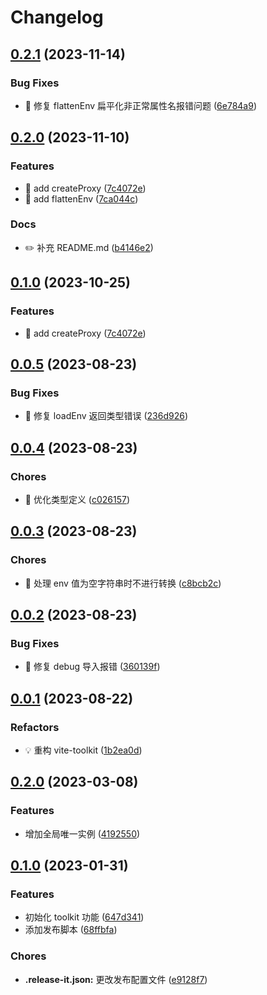 # Changelog

## [0.2.1](https://github.com/l246804/vite-toolkit/compare/v0.2.0...v0.2.1) (2023-11-14)


### Bug Fixes

* 🐛 修复 flattenEnv 扁平化非正常属性名报错问题 ([6e784a9](https://github.com/l246804/vite-toolkit/commit/6e784a9a67bed26d29b0e76655ec0eab5e7a29ff))

## [0.2.0](https://github.com/l246804/vite-toolkit/compare/v0.0.5...v0.2.0) (2023-11-10)


### Features

* 🎸 add createProxy ([7c4072e](https://github.com/l246804/vite-toolkit/commit/7c4072e928c77a05cbc0686c2e401a4328e91b73))
* 🎸 add flattenEnv ([7ca044c](https://github.com/l246804/vite-toolkit/commit/7ca044c5e40cf3b1026c297815d4c8b3de45210f))


### Docs

* ✏️ 补充 README.md ([b4146e2](https://github.com/l246804/vite-toolkit/commit/b4146e2872d09c6f577b22b57724176d20258dae))

## [0.1.0](https://github.com/l246804/vite-toolkit/compare/v0.0.5...v0.1.0) (2023-10-25)


### Features

* 🎸 add createProxy ([7c4072e](https://github.com/l246804/vite-toolkit/commit/7c4072e928c77a05cbc0686c2e401a4328e91b73))

## [0.0.5](https://github.com/l246804/vite-toolkit/compare/v0.0.4...v0.0.5) (2023-08-23)


### Bug Fixes

* 🐛 修复 loadEnv 返回类型错误 ([236d926](https://github.com/l246804/vite-toolkit/commit/236d92657365e006132720289561465e806066ab))

## [0.0.4](https://github.com/l246804/vite-toolkit/compare/v0.0.3...v0.0.4) (2023-08-23)


### Chores

* 🤖 优化类型定义 ([c026157](https://github.com/l246804/vite-toolkit/commit/c026157751ca9ad3d641549517c3f27859e344b5))

## [0.0.3](https://github.com/l246804/vite-toolkit/compare/v0.0.2...v0.0.3) (2023-08-23)


### Chores

* 🤖 处理 env 值为空字符串时不进行转换 ([c8bcb2c](https://github.com/l246804/vite-toolkit/commit/c8bcb2cd66e4722eeed57ecc7e6423bf1ad6f89c))

## [0.0.2](https://github.com/l246804/vite-toolkit/compare/v0.0.1...v0.0.2) (2023-08-23)


### Bug Fixes

* 🐛 修复 debug 导入报错 ([360139f](https://github.com/l246804/vite-toolkit/commit/360139f36f6734b05a3a9c53a5756ad5ede9c420))

## [0.0.1](https://github.com/l246804/vite-toolkit/compare/0.2.0...v0.0.1) (2023-08-22)


### Refactors

* 💡 重构 vite-toolkit ([1b2ea0d](https://github.com/l246804/vite-toolkit/commit/1b2ea0da1943971f8ee4bc4fbcf84e825034840f))

## [0.2.0](https://github.com/l246804/vite-toolkit/compare/0.1.0...0.2.0) (2023-03-08)


### Features

* 增加全局唯一实例 ([4192550](https://github.com/l246804/vite-toolkit/commit/4192550a3d58daf90ac88cb9554ff9e3cba8f101))

## [0.1.0](https://github.com/l246804/vite-toolkit/compare/647d3419ba57f890f00dfec2c9e6bf087cdd7e19...0.1.0) (2023-01-31)


### Features

* 初始化 toolkit 功能 ([647d341](https://github.com/l246804/vite-toolkit/commit/647d3419ba57f890f00dfec2c9e6bf087cdd7e19))
* 添加发布脚本 ([68ffbfa](https://github.com/l246804/vite-toolkit/commit/68ffbfa917949df7b0b6698ca3c685758923ad15))


### Chores

* **.release-it.json:** 更改发布配置文件 ([e9128f7](https://github.com/l246804/vite-toolkit/commit/e9128f7b2781f3ca41d972cdc90a4fe2906c16b0))